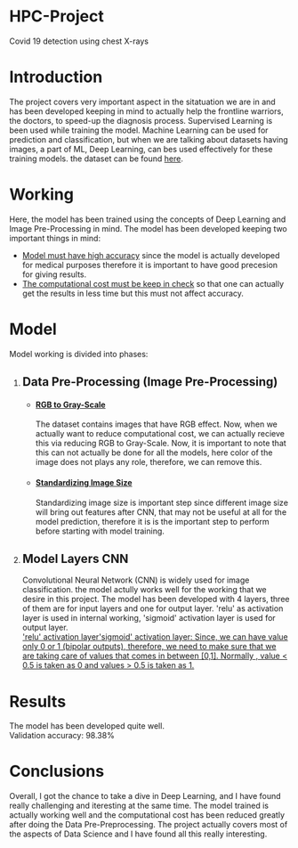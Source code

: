 # HPC-Project
Covid 19 detection using chest X-rays

<h1>Introduction</h1>
The project covers very important aspect in the sitatuation we are in and has been developed keeping in mind to actually help the frontline warriors, the doctors, to speed-up the
diagnosis process. Supervised Learning is been used while training the model. Machine Learning can be used for prediction and classification, but when we are talking about datasets
having images, a part of ML, Deep Learning, can bes used effectively for these training models. the dataset can be found <a href="https://www.kaggle.com/tawsifurrahman/covid19-radiography-database">here</a>. 

<h1>Working</h1>
Here, the model has been trained using the concepts of Deep Learning and Image Pre-Processing in mind. The model has been developed keeping two important things in mind:
<ul>
  <li><ins>Model must have high accuracy</ins> since the model is actually developed for medical purposes therefore it is important to have good precesion for giving results.</li>
  <li><ins>The computational cost must be keep in check</ins> so that one can actually get the results in less time but this must not affect accuracy.</li>
</ul>

<h1>Model</h1>
Model working is divided into phases:
<ol>
  <li>
    <h2>Data Pre-Processing (Image Pre-Processing)</h2>
    <ul>
    <li>
    <ins><h4>RGB to Gray-Scale</h4></ins>
    The dataset contains images that have RGB effect. Now, when we actually want to reduce computational cost, we can actually recieve this via reducing RGB to Gray-Scale. Now, 
    it is important to note that this can not actually be done for all the models, here color of the image does not plays any role, therefore, we can remove this.
    </li>
    <li>
    <ins><h4>Standardizing Image Size</h4></ins>
    Standardizing image size is important step since different image size will bring out features after CNN, that may not be useful at all for the model prediction, therefore it is
    is the important step to perform before starting with model training.
    </li>
    </ul>
  </li>
  <li>
  <h2>Model Layers CNN</h2>
  Convolutional Neural Network (CNN) is widely used for image classification. the model actully works well for the working that we desire in this project. The model has been 
  developed with 4 layers, three of them are for input layers and one for output layer. 'relu' as activation layer is used in internal working, 'sigmoid' activation layer is 
  used for output layer. 
  <br/><ins>'relu' activation layer</ins: Here, it takes positive value as it is if the model is giving it, and if we are getting negative value from model, it will assign the value for 
  that to be 0. That is the reason it is referred as rectified networks.
  <br/><ins>'sigmoid' activation layer</ins>: Since, we can have value only 0 or 1 (bipolar outputs), therefore, we need to make sure that we are taking care of values that comes
  in between [0,1]. Normally , value < 0.5 is taken as 0 and values > 0.5 is taken as 1.
  </li>
</ol>

<h1>Results</h1>
The model has been developed quite well.
<br/> Validation accuracy: 98.38%

<h1>Conclusions</h1>
Overall, I got the chance to take a dive in Deep Learning, and I have found really challenging and iteresting at the same time. The model trained is actually working well and
the computational cost has been reduced greatly after doing the Data Pre-Preprocessing. The project actually covers most of the aspects of Data Science and I have found all this
really interesting.
